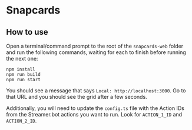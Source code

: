 # Snapcards

## How to use

Open a terminal/command prompt to the root of the `snapcards-web` folder and run the following commands, waiting for
each to finish before running the next one:

```shell
npm install
npm run build
npm run start
```

You should see a message that says `Local: http://localhost:3000`. Go to that URL and you should see the grid after a
few seconds.

Additionally, you will need to update the `config.ts` file with the Action IDs from the Streamer.bot actions you want to
run. Look for `ACTION_1_ID` and `ACTION_2_ID`.
